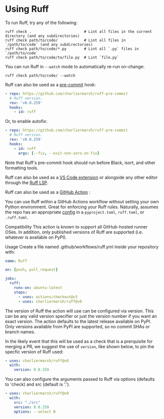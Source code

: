 # Using Ruff

To run Ruff, try any of the following:

```shell
ruff check .                        # Lint all files in the current directory (and any subdirectories)
ruff check path/to/code/            # Lint all files in `/path/to/code` (and any subdirectories)
ruff check path/to/code/*.py        # Lint all `.py` files in `/path/to/code`
ruff check path/to/code/to/file.py  # Lint `file.py`
```

You can run Ruff in `--watch` mode to automatically re-run on-change:

```shell
ruff check path/to/code/ --watch
```

Ruff can also be used as a [pre-commit](https://pre-commit.com) hook:

```yaml
- repo: https://github.com/charliermarsh/ruff-pre-commit
  # Ruff version.
  rev: 'v0.0.259'
  hooks:
    - id: ruff
```

Or, to enable autofix:

```yaml
- repo: https://github.com/charliermarsh/ruff-pre-commit
  # Ruff version.
  rev: 'v0.0.259'
  hooks:
    - id: ruff
      args: [--fix, --exit-non-zero-on-fix]
```

Note that Ruff's pre-commit hook should run before Black, isort, and other formatting tools.

Ruff can also be used as a [VS Code extension](https://github.com/charliermarsh/ruff-vscode) or
alongside any other editor through the [Ruff LSP](https://github.com/charliermarsh/ruff-lsp).

Ruff can also be used as a [GitHub Action](https://github.com/features/actions) :

You can use Ruff within a GitHub Actions workflow without setting your own Python environment. Great for enforcing your Ruff rules.  Naturally, assumes the repo has an appropriate [config](https://beta.ruff.rs/docs/configuration/) in a `pyproject.toml`, `ruff.toml`, or `.ruff.toml`.

Compatibility
This action is known to support all GitHub-hosted runner OSes. In addition, only published versions of Ruff are supported (i.e. whatever is available on PyPI).

Usage
Create a file named .github/workflows/ruff.yml inside your repository with:

```yaml
name: Ruff

on: [push, pull_request]

jobs:
  ruff:
    runs-on: ubuntu-latest
    steps:
      - uses: actions/checkout@v3
      - uses: charliermarsh/ruff@v0
```

The version of Ruff the action will use can be configured via version. This can be any valid version specifier or just the version number if you want an exact version. The action defaults to the latest release available on PyPI. Only versions available from PyPI are supported, so no commit SHAs or branch names.  

In the likely event that this will be used as a check that is a prerquisite for merging a PR, we suggest the use of `version`, like shown below, to pin the specfic version of Ruff used:

```yaml
- uses: charliermarsh/ruff@v0
  with:
    version: 0.0.259
```

You can also configure the arguments passed to Ruff via options (defaults to 'check) and src (default is '.').

```yaml
- uses: charliermarsh/ruff@v0
  with:
    src: "./src"
    version: 0.0.259
    options: --select B
```
